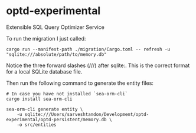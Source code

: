 # optd-experimental

Extensible SQL Query Optimizer Service

To run the migration I just called:

```
cargo run --manifest-path ./migration/Cargo.toml -- refresh -u "sqlite:///absolute/path/to/memory.db"

```

Notice the three forward slashes (///) after sqlite:. This is the correct format for a local SQLite database file.

Then run the following command to generate the entity files:

```
# In case you have not installed `sea-orm-cli`
cargo install sea-orm-cli

sea-orm-cli generate entity \
    -u sqlite:///Users/sarveshtandon/Development/optd-experimental/optd-persistent/memory.db \
    -o src/entities
```
